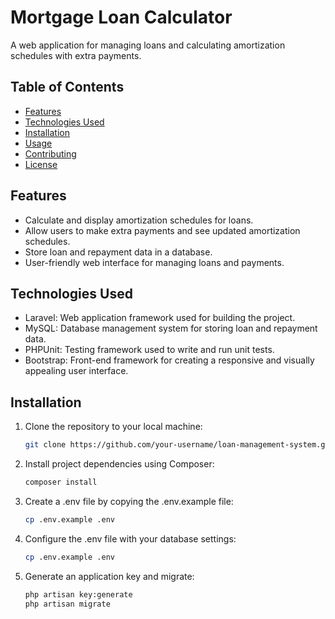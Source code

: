 # Mortgage Loan Calculator

A web application for managing loans and calculating amortization schedules with extra payments.

## Table of Contents

- [Features](#features)
- [Technologies Used](#technologies-used)
- [Installation](#installation)
- [Usage](#usage)
- [Contributing](#contributing)
- [License](#license)

## Features

- Calculate and display amortization schedules for loans.
- Allow users to make extra payments and see updated amortization schedules.
- Store loan and repayment data in a database.
- User-friendly web interface for managing loans and payments.

## Technologies Used

- Laravel: Web application framework used for building the project.
- MySQL: Database management system for storing loan and repayment data.
- PHPUnit: Testing framework used to write and run unit tests.
- Bootstrap: Front-end framework for creating a responsive and visually appealing user interface.

## Installation

1. Clone the repository to your local machine:

   ```bash
   git clone https://github.com/your-username/loan-management-system.git

2. Install project dependencies using Composer:

   ```bash
   composer install

3. Create a .env file by copying the .env.example file:

   ```bash
   cp .env.example .env

4. Configure the .env file with your database settings:

   ```bash
   cp .env.example .env

5. Generate an application key and migrate:

   ```bash
   php artisan key:generate
   php artisan migrate
